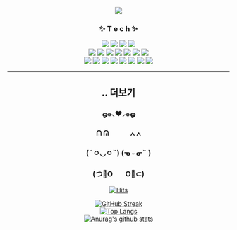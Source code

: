 <p align="center">
  <img src="https://capsule-render.vercel.app/api?type=venom&height=200&text=Hong%20min%20yeong.&fontSize=70&color=0:8871e5,100:b678c4&stroke=b678c4">

</p>

<div align="center">
  <h3> ✨ T e c h ✨ </h3> 
  
  <img src="https://img.shields.io/badge/JavaScript-F7DF1E?style=flat-square&logo=JavaScript&logoColor=black&label=">
  <img src="https://img.shields.io/badge/HTML5-E34F26?style=flat-square&logo=HTML5&logoColor=white&label=">
  <img src="https://img.shields.io/badge/CSS-1572B6?style=flat-square&logo=CSS3&logoColor=white&label=">
  <img src="https://img.shields.io/badge/React-61DAFB?style=flat-square&logo=React&logoColor=white&label=">

  <br>
  <img src="https://img.shields.io/badge/Node.js-339933?style=flat-square&logo=Node.js&logoColor=white&label=">
  <img src="https://img.shields.io/badge/Python-3776AB?style=flat-square&logo=Python&logoColor=white&label=">
  <img src="https://img.shields.io/badge/Express.js-404D59?style=flat-square&label=">
  <img src="https://img.shields.io/badge/Java-ED8B00?style=flat-square&logo=java&logoColor=white&label=">
  <img src="https://img.shields.io/badge/TypeScript-007ACC?style=flat-square&logo=typescript&logoColor=white&label=">
  <img src="https://img.shields.io/badge/spring-6DB33F?style=flat-square&logo=spring&logoColor=white&label=">
  <img src="https://img.shields.io/badge/C-A8B9CC?style=flat-square&logo=C&logoColor=black&label=">
  <br>
  <img src="https://img.shields.io/badge/MySQL-00000F?style=flat-square&logo=mysql&logoColor=white&label=">
  <img src="https://img.shields.io/badge/MongoDB-4EA94B?style=flat-square&logo=mongodb&logoColor=white&label=">
  <img src="https://img.shields.io/badge/Postman-FF6C37?style=flat-square&logo=Postman&logoColor=white"/>
  <img src="https://img.shields.io/badge/ORACLE-F80000?style=flat-square&logo=oracle&logoColor=white"/>
  <img src="https://img.shields.io/badge/Linux-FCC624?style=flat-square&logo=linux&logoColor=black"/>
  <img src="https://img.shields.io/badge/GitHub-181717?style=flat-square&logo=GitHub&logoColor=white"/>
  <img src="https://img.shields.io/badge/Amazon AWS-232F3E?style=flat-square&logo=amazonaws&logoColor=white"/>
<img src="https://img.shields.io/badge/Anaconda-44A833?style=flat-square&logo=Anaconda&logoColor=white"/>

  
  <br>
  <hr>
  <h2> .. 더보기 </h2>
  <h3> ஓ๑⸜❤︎⸝‍๑ஓ </h3> 
  <h3>  ᕬ ᕬ   ∧ ∧ </h3> 
<h3> (˵ㅇ◡ㅇ˵)  (ᓀ ֊ ᓂ˵ )</h3> 
<h3>  (つ🍺O ⠀O🍺⊂) </h3> 

 
[![Hits](https://hits.seeyoufarm.com/api/count/incr/badge.svg?url=https%3A%2F%2Fgithub.com%2FHongMinYeong&count_bg=%23E92E5D&title_bg=%23555555&icon=&icon_color=%23E7E7E7&title=hits&edge_flat=false)](https://hits.seeyoufarm.com)
<br>

[![GitHub Streak](https://streak-stats.demolab.com?user=HongMinYeong&hide_border=true)](https://git.io/streak-stats)
<br>
[![Top Langs](https://github-readme-stats.vercel.app/api/top-langs/?username=HongMinYeong&layout=compact&theme=Most%20Used%20Languages&langs_count=6)](https://github.com/anuraghazra/github-readme-stats)
<br>
[![Anurag's github stats](https://github-readme-stats.vercel.app/api?username=HongMinYeong)](https://github.com/anuraghazra/github-readme-stats)

</div>
